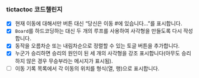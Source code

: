 ### tictactoc 코드챌린지

- [x] 현재 이동에 대해서만 버튼 대신 “당신은 이동 #에 있습니다…”를 표시합니다.
- [x] `Board`를 하드코딩하는 대신 두 개의 루프를 사용하여 사각형을 만들도록 다시 작성합니다.
- [x] 동작을 오름차순 또는 내림차순으로 정렬할 수 있는 토글 버튼을 추가합니다.
- [x] 누군가 승리하면 승리의 원인이 된 세 개의 사각형을 강조 표시합니다(아무도 승리하지 않은 경우 무승부라는 메시지가 표시됨).
- [ ] 이동 기록 목록에서 각 이동의 위치를 형식(열, 행)으로 표시합니다.
